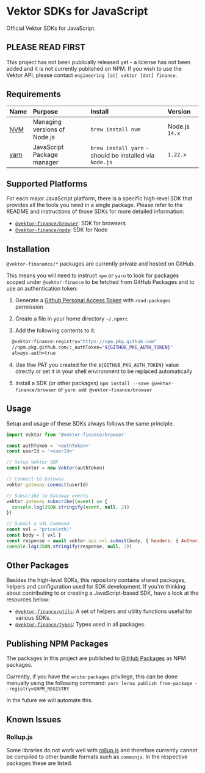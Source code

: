# Vektor SDKs for JavaScript

Official Vektor SDKs for JavaScript.

## PLEASE READ FIRST

This project has not been publically released yet - a license has not been added and it is not currently published on NPM. If you wish to use the Vektor API, please contact `engineering [at] vektor [dot] finance`.

## Requirements

| Name                                                | Purpose                      | Install                                                           | Version                         |
| :-------------------------------------------------- | :--------------------------- | :---------------------------------------------------------------- | :------------------------------ |
| [NVM](https://github.com/nvm-sh/nvm)                | Managing versions of Node.js | `brew install nvm`                                                | Node.js `14.x`                  |
| [yarn](https://classic.yarnpkg.com/en/docs/install) | JavaScript Package manager   | `brew install yarn` - should be installed via `Node.js`           | `1.22.x`                        |


## Supported Platforms

For each major JavaScript platform, there is a specific high-level SDK that provides all the tools you need in a single package. Please refer to the README and instructions of those SDKs for more detailed information:

- [`@vektor-finance/browser`](packages/browser): SDK for browsers
- [`@vektor-finance/node`](packages/node): SDK for Node

## Installation

`@vektor-finanance/*` packages are currently private and hosted on GitHub.

This means you will need to instruct `npm` or `yarn` to look for packages scoped under `@vektor-finance` to be fetched from GitHub Packages and to use an authentication token:

1. Generate a [Github Personal Access Token](https://github.com/settings/tokens) with `read:packages` permission

2. Create a file in your home directory `~/.npmrc`

3. Add the following contents to it:

```bash
  @vektor-finance:registry="https://npm.pkg.github.com"
  //npm.pkg.github.com/:_authToken="${GITHUB_PKG_AUTH_TOKEN}"
  always-auth=true
```

4. Use thw PAT you created for the `${GITHUB_PKG_AUTH_TOKEN}` value directly or set it in your shell environment to be replaced automatically

5. Install a SDK (or other packages) `npm install --save @vektor-finance/browser` or `yarn add @vektor-finance/browser`

## Usage

Setup and usage of these SDKs always follows the same principle.

```javascript
import Vektor from '@vektor-finance/browser'

const authToken = '<authToken>'
const userId = '<userId>'

// Setup Vektor SDK
const vektor = new Vektor(authToken)

// Connect to Gateway
vektor.gateway.connect(userId)

// Subscribe to Gateway events
vektor.gateway.subscribe((event) => {
  console.log(JSON.stringify(event, null, 2))
})

// Submit a VXL Command
const vxl = "price(eth)"
const body = { vxl }
const response = await vektor.api.vxl.submit(body, { headers: { Authorization: `Bearer ${authToken}` } })
console.log(JSON.stringify(response, null, 2))
```

## Other Packages

Besides the high-level SDKs, this repository contains shared packages, helpers and configuration used for SDK
development. If you're thinking about contributing to or creating a JavaScript-based SDK, have a look at the resources
below:

- [`@vektor-finance/utils`](packages/utils): A set of helpers and utility functions useful for various SDKs.
- [`@vektor-finance/types`](packages/types): Types used in all packages.

## Publishing NPM Packages

The packages in this project are published to [GitHub Packages](https://github.com/features/packages) as NPM packages.

Currently, if you have the `write:packages` privilege, this can be done manually using the following command: `yarn lerna publish from-package --registry=$NPM_REGISTRY`

In the future we will automate this.

## Known Issues

### Rollup.js

Some libraries do not work well with [rollup.js](https://rollupjs.org/) and therefore currently cannot be compiled to other bundle formats such as `commonjs`. In the respective packages these are listed.
